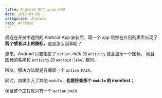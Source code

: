 ```yaml
---
title: Android 多个 icon 问题
date: 2017-04-08
categories: Android
tags: Android
---
```


最近在开发中遇到的 Android App 安装后，同一个 app 居然在应用列表里出现了**两个或者以上的图标**，这是怎么回事呢？

原来，Android 只要指定了 `action.MAIN` 的 `Activity` 就会显示一个图标，
而且图标的名字和 `Activity` 的 `android:label` 相同。

所以，解决办法就是只保留一个 `action.MAIN`。

同时，如果引入了其他 `module`，**也要检查那个 `module` 的 manifest**；

保证整个工程就只有一个 `action.MAIN`
